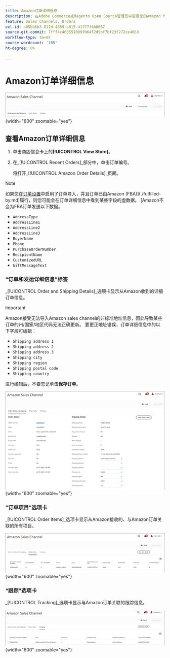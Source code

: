```yaml
---
title: Amazon订单详细信息
description: 在Adobe Commerce或Magento Open Source管理员中查看您的Amazon Marketplace订单的详细信息。
feature: Sales Channels, Orders
exl-id: a85bb6b3-817d-4859-a815-41777f4b8667
source-git-commit: 7fff4c463551089fb64f2d5bf7bf23f272ce4663
workflow-type: tm+mt
source-wordcount: '185'
ht-degree: 0%

---
```


# Amazon订单详细信息

![Amazon订单详细信息](assets/amazon-order-details-header.png){width="600" zoomable="yes"}

## 查看Amazon订单详细信息

1. 单击商店信息卡上的&#x200B;**[!UICONTROL View Store]**。

1. 在&#x200B;_[!UICONTROL Recent Orders]_部分中，单击订单编号。

   将打开&#x200B;_[!UICONTROL Amazon Order Details]_页面。

>[!NOTE]
>
>如果您在[订单设置](./order-settings.md)中启用了订单导入，并且订单已由Amazon (FBA)](./fulfilled-by.md)履行，则您可能会在订单详细信息中看到某些字段的虚数据。 [Amazon不会为FBA订单发送以下数据。
>
> - `AddressType`
> - `AddressLine1`
> - `AddressLine2`
> - `AddressLine3`
> - `BuyerName`
> - `Phone`
> - `PurchaseOrderNumber`
> - `RecipientName`
> - `CustomizedURL`
> - `GiftMessageText`

### “订单和发运详细信息”标签

_[!UICONTROL Order and Shipping Details]_选项卡显示从Amazon收到的详细订单信息。

>[!IMPORTANT]
>
>Amazon接受无法导入Amazon sales channel的非标准地址信息，因此导致某些订单的州/国家/地区代码无法正确更新。 要更正地址错误，订单详细信息中的以下字段可编辑：
>
>- `Shipping address 1`
>- `Shipping address 2`
>- `Shipping address 3`
>- `Shipping city`
>- `Shipping region`
>- `Shipping postal code`
>- `Shipping country`
>
>进行编辑后，不要忘记单击&#x200B;**保存订单**。

![订单和送货详细信息](assets/amazon-order-details.png){width="600" zoomable="yes"}

### “订单项目”选项卡

_[!UICONTROL Order Items]_选项卡显示从Amazon接收的、与Amazon订单关联的所有项目。

![订单项详细信息](assets/amazon-order-item-details.png){width="600" zoomable="yes"}

### “跟踪”选项卡

_[!UICONTROL Tracking]_选项卡显示与Amazon订单关联的跟踪信息。

![跟踪详细信息](assets/amazon-order-tracking-details.png){width="600" zoomable="yes"}

